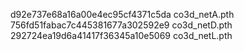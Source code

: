 d92e737e68a16a00e4ec95cf4371c5da  co3d_netA.pth
756fd51fabac7c445381677a302592e9  co3d_netD.pth
292724ea19d6a41417f36345a10e5069  co3d_netL.pth

